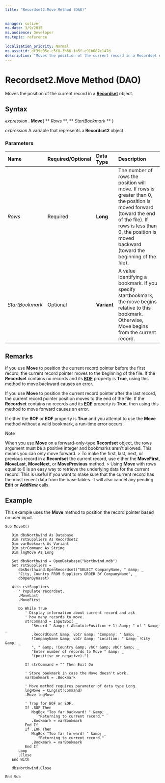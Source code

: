 ```yaml
---
title: "Recordset2.Move Method (DAO)"
 
 
manager: soliver
ms.date: 3/9/2015
ms.audience: Developer
ms.topic: reference
  
localization_priority: Normal
ms.assetid: df39c05e-c5f8-3b66-fa5f-c91b687c147d
description: "Moves the position of the current record in a Recordset object."
---
```


# Recordset2.Move Method (DAO)

Moves the position of the current record in a **[Recordset](recordset-object-dao.md)** object. 
  
## Syntax

 *expression*  . **Move**( ** *Rows* **, ** *StartBookmark* ** ) 
  
 *expression*  A variable that represents a **Recordset2** object. 
  
### Parameters

|**Name**|**Required/Optional**|**Data Type**|**Description**|
|:-----|:-----|:-----|:-----|
| _Rows_ <br/> |Required  <br/> |**Long** <br/> |The number of rows the position will move. If rows is greater than 0, the position is moved forward (toward the end of the file). If rows is less than 0, the position is moved backward (toward the beginning of the file).  <br/> |
| _StartBookmark_ <br/> |Optional  <br/> |**Variant** <br/> |A value identifying a bookmark. If you specify startbookmark, the move begins relative to this bookmark. Otherwise, Move begins from the current record.  <br/> |
   
## Remarks

If you use **Move** to position the current record pointer before the first record, the current record pointer moves to the beginning of the file. If the **Recordset** contains no records and its **[BOF](recordset2-bof-property-dao.md)** property is **True**, using this method to move backward causes an error. 
  
If you use **Move** to position the current record pointer after the last record, the current record pointer position moves to the end of the file. If the **Recordset** contains no records and its **[EOF](recordset2-eof-property-dao.md)** property is **True**, then using this method to move forward causes an error. 
  
If either the **BOF** or **EOF** property is **True** and you attempt to use the **Move** method without a valid bookmark, a run-time error occurs. 
  
> [!NOTE]
>  When you use **Move** on a forward-only-type **Recordset** object, the rows argument must be a positive integer and bookmarks aren't allowed. This means you can only move forward. >  To make the first, last, next, or previous record in a **Recordset** the current record, use either the **MoveFirst**, **MoveLast**, **MoveNext**, or **MovePrevious** method. >  Using **Move** with rows equal to 0 is an easy way to retrieve the underlying data for the current record. This is useful if you want to make sure that the current record has the most recent data from the base tables. It will also cancel any pending **[Edit](recordset2-edit-method-dao.md)** or **[AddNew](recordset-addnew-method-dao.md)** calls. 
  
## Example

This example uses the **Move** method to position the record pointer based on user input. 
  
```
Sub MoveX() 
 
   Dim dbsNorthwind As Database 
   Dim rstSuppliers As Recordset2 
   Dim varBookmark As Variant 
   Dim strCommand As String 
   Dim lngMove As Long 
 
   Set dbsNorthwind = OpenDatabase("Northwind.mdb") 
   Set rstSuppliers = _ 
      dbsNorthwind.OpenRecordset("SELECT CompanyName, " &amp; _ 
      "City, Country FROM Suppliers ORDER BY CompanyName", _ 
      dbOpenDynaset) 
 
   With rstSuppliers 
      ' Populate recordset. 
      .MoveLast 
      .MoveFirst 
 
      Do While True 
         ' Display information about current record and ask  
         ' how many records to move. 
         strCommand = InputBox( _ 
            "Record " &amp; (.AbsolutePosition + 1) &amp; " of " &amp; _ 
            .RecordCount &amp; vbCr &amp; "Company: " &amp; _ 
            !CompanyName &amp; vbCr &amp; "Location: " &amp; !City &amp; _ 
            ", " &amp; !Country &amp; vbCr &amp; vbCr &amp; _ 
            "Enter number of records to Move " &amp; _ 
            "(positive or negative).") 
 
         If strCommand = "" Then Exit Do 
 
         ' Store bookmark in case the Move doesn't work. 
         varBookmark = .Bookmark 
 
         ' Move method requires parameter of data type Long. 
         lngMove = CLng(strCommand) 
         .Move lngMove 
 
         ' Trap for BOF or EOF. 
         If .BOF Then 
            MsgBox "Too far backward! " &amp; _ 
               "Returning to current record." 
            .Bookmark = varBookmark 
         End If 
         If .EOF Then 
            MsgBox "Too far forward! " &amp; _ 
               "Returning to current record." 
            .Bookmark = varBookmark 
         End If 
      Loop 
      .Close 
   End With 
 
   dbsNorthwind.Close 
 
End Sub 

```


